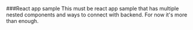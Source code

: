 ###React app sample
This must be react app sample that has multiple nested components and ways to connect with backend. For now it's more 
than enough.

